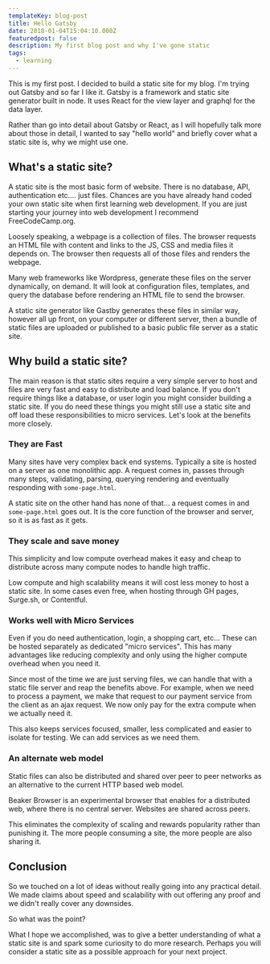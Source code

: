 ```yaml
---
templateKey: blog-post
title: Hello Gatsby
date: 2018-01-04T15:04:10.000Z
featuredpost: false
description: My first blog post and why I've gone static
tags:
  - learning
---
```

This is my first post. I decided to build a static site for my blog. I'm trying out Gatsby and so far I like it. Gatsby is a framework and static site generator built in node. It uses React for the view layer and graphql for the data layer.

Rather than go into detail about Gatsby or React, as I will hopefully talk more about those in detail, I wanted to say "hello world" and briefly cover what a static site is, why we might use one.

## What's a static site?

A static site is the most basic form of website. There is no database, API, authentication etc.... just files. Chances are you have already hand coded your own static site when first learning web development. If you are just starting your journey into web development I recommend FreeCodeCamp.org.

Loosely speaking, a webpage is a collection of files. The browser requests an HTML file with content and links to the JS, CSS and media files it depends on. The browser then requests all of those files and renders the webpage.

Many web frameworks like Wordpress, generate these files on the server dynamically, on demand. It will look at configuration files, templates, and query the database before rendering an HTML file to send the browser.

A static site generator like Gastby generates these files in similar way, however all up front, on your computer or different server, then a bundle of static files are uploaded or published to a basic public file server as a static site.

## Why build a static site?

The main reason is that static sites require a very simple server to host and files are very fast and easy to distribute and load balance. If you don't require things like a database, or user login you might consider building a static site. If you do need these things you might still use a static site and off load these responsibilities to micro services. Let's look at the benefits more closely.

### They are Fast

Many sites have very complex back end systems. Typically a site is hosted on a server as one monolithic app. A request comes in, passes through many steps, validating, parsing, querying rendering and eventually responding with `some-page.html`.

A static site on the other hand has none of that... a request comes in and `some-page.html` goes out. It is the core function of the browser and server, so it is as fast as it gets.

### They scale and save money

This simplicity and low compute overhead makes it easy and cheap to distribute across many compute nodes to handle high traffic.

Low compute and high scalability means it will cost less money to host a static site. In some cases even free, when hosting through GH pages, Surge.sh, or Contentful.

### Works well with Micro Services

Even if you do need authentication, login, a shopping cart, etc... These can be hosted separately as dedicated "micro services". This has many advantages like reducing complexity and only using the higher compute overhead when you need it.

Since most of the time we are just serving files, we can handle that with a static file server and reap the benefits above. For example, when we need to process a payment, we make that request to our payment service from the client as an ajax request. We now only pay for the extra compute when we actually need it.

This also keeps services focused, smaller, less complicated and easier to isolate for testing. We can add services as we need them.

### An alternate web model

Static files can also be distributed and shared over peer to peer networks as an alternative to the current HTTP based web model.

Beaker Browser is an experimental browser that enables for a distributed web, where there is no central server. Websites are shared across peers.

This eliminates the complexity of scaling and rewards popularity rather than punishing it. The more people consuming a site, the more people are also sharing it.

## Conclusion
So we touched on a lot of ideas without really going into any practical detail. We made claims about speed and scalability with out offering any proof and we didn't really cover any downsides.

So what was the point?

What I hope we accomplished, was to give a better understanding of what a static site is and spark some curiosity to do more research. Perhaps you will consider a static site as a possible approach for your next project.
